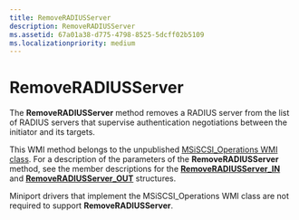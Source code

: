 ```yaml
---
title: RemoveRADIUSServer
description: RemoveRADIUSServer
ms.assetid: 67a01a38-d775-4798-8525-5dcff02b5109
ms.localizationpriority: medium
---
```


# RemoveRADIUSServer


The **RemoveRADIUSServer** method removes a RADIUS server from the list of RADIUS servers that supervise authentication negotiations between the initiator and its targets.

This WMI method belongs to the unpublished [MSiSCSI\_Operations WMI class](msiscsi-operations-wmi-class.md). For a description of the parameters of the **RemoveRADIUSServer** method, see the member descriptions for the [**RemoveRADIUSServer\_IN**](https://msdn.microsoft.com/library/windows/hardware/ff564023) and [**RemoveRADIUSServer\_OUT**](https://msdn.microsoft.com/library/windows/hardware/ff564029) structures.

Miniport drivers that implement the MSiSCSI\_Operations WMI class are not required to support **RemoveRADIUSServer**.

 

 





